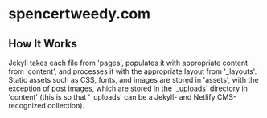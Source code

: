 # spencertweedy.com

## How It Works

Jekyll takes each file from 'pages', populates it with appropriate content from 'content', and processes it with the appropriate layout from '\_layouts'. Static assets such as CSS, fonts, and images are stored in 'assets', with the exception of post images, which are stored in the '\_uploads' directory in 'content' (this is so that '\_uploads' can be a Jekyll- and Netlify CMS-recognized collection).